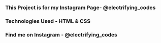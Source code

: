 ### This Project is for my Instagram Page- @electrifying_codes

### Technologies Used - HTML & CSS

### Find me on Instagram - @electrifying_codes